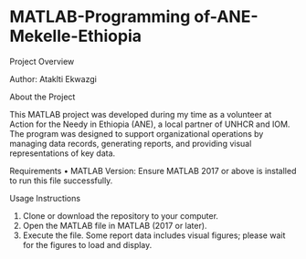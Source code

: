 # MATLAB-Programming of-ANE-Mekelle-Ethiopia
Project Overview

Author: Ataklti Ekwazgi

About the Project

This MATLAB project was developed during my time as a volunteer at Action for the Needy in Ethiopia (ANE), a local partner of UNHCR and IOM. The program was designed to support organizational operations by managing data records, generating reports, and providing visual representations of key data.
 
  Requirements
•	MATLAB Version: Ensure MATLAB 2017 or above is installed to run this file successfully.

Usage Instructions
1.	Clone or download the repository to your computer.
2.	Open the MATLAB file in MATLAB (2017 or later).
3.	Execute the file. Some report data includes visual figures; please wait for the figures to load and display. 

